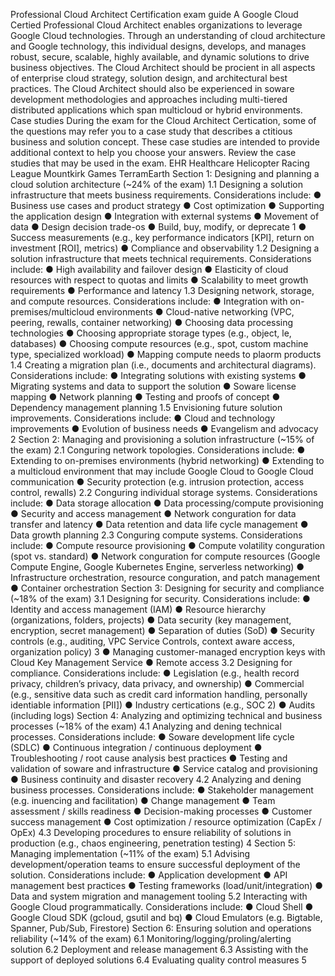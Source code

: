 Professional Cloud Architect
Certification exam guide
A Google Cloud Certied Professional Cloud Architect enables organizations to leverage
Google Cloud technologies. Through an understanding of cloud architecture and Google
technology, this individual designs, develops, and manages robust, secure, scalable, highly
available, and dynamic solutions to drive business objectives. The Cloud Architect should be
procient in all aspects of enterprise cloud strategy, solution design, and architectural best
practices. The Cloud Architect should also be experienced in soware development
methodologies and approaches including multi-tiered distributed applications which span
multicloud or hybrid environments.
Case studies
During the exam for the Cloud Architect Certication, some of the questions may refer you to
a case study that describes a ctitious business and solution concept. These case studies are
intended to provide additional context to help you choose your answers. Review the case
studies that may be used in the exam.
EHR Healthcare
Helicopter Racing League
Mountkirk Games
TerramEarth
Section 1: Designing and planning a cloud solution architecture (~24% of the
exam)
1.1 Designing a solution infrastructure that meets business requirements. Considerations
include:
● Business use cases and product strategy
● Cost optimization
● Supporting the application design
● Integration with external systems
● Movement of data
● Design decision trade-os
● Build, buy, modify, or deprecate
1
● Success measurements (e.g., key performance indicators [KPI], return on investment
[ROI], metrics)
● Compliance and observability
1.2 Designing a solution infrastructure that meets technical requirements. Considerations
include:
● High availability and failover design
● Elasticity of cloud resources with respect to quotas and limits
● Scalability to meet growth requirements
● Performance and latency
1.3 Designing network, storage, and compute resources. Considerations include:
● Integration with on-premises/multicloud environments
● Cloud-native networking (VPC, peering, rewalls, container networking)
● Choosing data processing technologies
● Choosing appropriate storage types (e.g., object, le, databases)
● Choosing compute resources (e.g., spot, custom machine type, specialized workload)
● Mapping compute needs to plaorm products
1.4 Creating a migration plan (i.e., documents and architectural diagrams). Considerations
include:
● Integrating solutions with existing systems
● Migrating systems and data to support the solution
● Soware license mapping
● Network planning
● Testing and proofs of concept
● Dependency management planning
1.5 Envisioning future solution improvements. Considerations include:
● Cloud and technology improvements
● Evolution of business needs
● Evangelism and advocacy
2
Section 2: Managing and provisioning a solution infrastructure (~15% of the
exam)
2.1 Conguring network topologies. Considerations include:
● Extending to on-premises environments (hybrid networking)
● Extending to a multicloud environment that may include Google Cloud to Google Cloud
communication
● Security protection (e.g. intrusion protection, access control, rewalls)
2.2 Conguring individual storage systems. Considerations include:
● Data storage allocation
● Data processing/compute provisioning
● Security and access management
● Network conguration for data transfer and latency
● Data retention and data life cycle management
● Data growth planning
2.3 Conguring compute systems. Considerations include:
● Compute resource provisioning
● Compute volatility conguration (spot vs. standard)
● Network conguration for compute resources (Google Compute Engine, Google
Kubernetes Engine, serverless networking)
● Infrastructure orchestration, resource conguration, and patch management
● Container orchestration
Section 3: Designing for security and compliance (~18% of the exam)
3.1 Designing for security. Considerations include:
● Identity and access management (IAM)
● Resource hierarchy (organizations, folders, projects)
● Data security (key management, encryption, secret management)
● Separation of duties (SoD)
● Security controls (e.g., auditing, VPC Service Controls, context aware access,
organization policy)
3
● Managing customer-managed encryption keys with Cloud Key Management Service
● Remote access
3.2 Designing for compliance. Considerations include:
● Legislation (e.g., health record privacy, children’s privacy, data privacy, and ownership)
● Commercial (e.g., sensitive data such as credit card information handling, personally
identiable information [PII])
● Industry certications (e.g., SOC 2)
● Audits (including logs)
Section 4: Analyzing and optimizing technical and business processes (~18% of
the exam)
4.1 Analyzing and dening technical processes. Considerations include:
● Soware development life cycle (SDLC)
● Continuous integration / continuous deployment
● Troubleshooting / root cause analysis best practices
● Testing and validation of soware and infrastructure
● Service catalog and provisioning
● Business continuity and disaster recovery
4.2 Analyzing and dening business processes. Considerations include:
● Stakeholder management (e.g. inuencing and facilitation)
● Change management
● Team assessment / skills readiness
● Decision-making processes
● Customer success management
● Cost optimization / resource optimization (CapEx / OpEx)
4.3 Developing procedures to ensure reliability of solutions in production (e.g., chaos
engineering, penetration testing)
4
Section 5: Managing implementation (~11% of the exam)
5.1 Advising development/operation teams to ensure successful deployment of the solution.
Considerations include:
● Application development
● API management best practices
● Testing frameworks (load/unit/integration)
● Data and system migration and management tooling
5.2 Interacting with Google Cloud programmatically. Considerations include:
● Cloud Shell
● Google Cloud SDK (gcloud, gsutil and bq)
● Cloud Emulators (e.g. Bigtable, Spanner, Pub/Sub, Firestore)
Section 6: Ensuring solution and operations reliability (~14% of the exam)
6.1 Monitoring/logging/proling/alerting solution
6.2 Deployment and release management
6.3 Assisting with the support of deployed solutions
6.4 Evaluating quality control measures
5